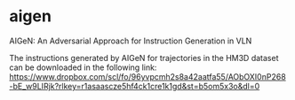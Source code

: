 # aigen
AIGeN: An Adversarial Approach for Instruction Generation in VLN

The instructions generated by AIGeN for trajectories in the HM3D dataset can be downloaded in the following link:
https://www.dropbox.com/scl/fo/96yvpcmh2s8a42aatfa55/AObOXI0nP268-bE_w9LIRjk?rlkey=r1asaascze5hf4ck1cre1k1gd&st=b5om5x3o&dl=0
